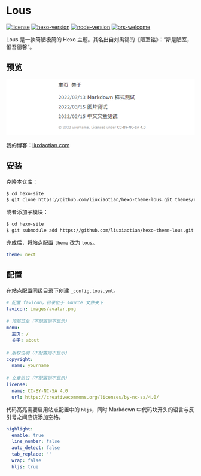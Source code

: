 # Lous

[![license](https://img.shields.io/github/license/liuxiaotian/hexo-theme-lous?style=flat-square)](https://github.com/liuxiaotian/hexo-theme-lous/blob/main/LICENSE)
[![hexo-version](https://img.shields.io/badge/hexo-5.0+-0E83CD?style=flat-square&logo=hexo)](https://hexo.io/)
[![node-version](https://img.shields.io/badge/node-10.13+-026E00?style=flat-square&logo=node.js)](https://hexo.io/)
[![prs-welcome](https://img.shields.io/badge/PRs-welcome-brightgreen.svg?style=flat-square&logo=github)](https://github.com/liuxiaotian/hexo-theme-lous/pulls)

Lous 是一款~~简陋~~极简的 Hexo 主题。其名出自刘禹锡的《陋室铭》：“斯是陋室，惟吾德馨”。

## 预览

![preview](/source/_images/screenshot.png)

我的博客：[liuxiaotian.com](https://liuxiaotian.com)

## 安装

克隆本仓库：

``` bash
$ cd hexo-site
$ git clone https://github.com/liuxiaotian/hexo-theme-lous.git themes/next
```

或者添加子模块：

``` bash
$ cd hexo-site
$ git submodule add https://github.com/liuxiaotian/hexo-theme-lous.git themes/next
```

完成后，将站点配置 `theme` 改为 `lous`。

``` yml
theme: next
```

## 配置

在站点配置同级目录下创建 `_config.lous.yml`。

``` yml
# 配置 favicon，目录位于 source 文件夹下
favicon: images/avatar.png

# 顶部菜单（不配置则不显示）
menu:
  主页: /
  关于: about

# 版权说明（不配置则不显示）
copyright:
  name: yourname

# 文章协议（不配置则不显示）
license:
  name: CC-BY-NC-SA 4.0
  url: https://creativecommons.org/licenses/by-nc-sa/4.0/

```

代码高亮需要启用站点配置中的 `hljs`，同时 Markdown 中代码块开头的语言与反引号之间应该添加空格。

``` yml
highlight:
  enable: true
  line_number: false
  auto_detect: false
  tab_replace: ''
  wrap: false
  hljs: true
```
